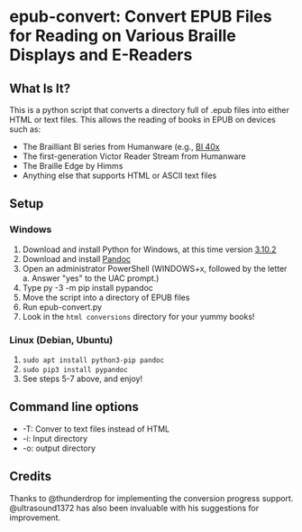 # epub-convert: Convert EPUB Files for Reading on Various Braille Displays and E-Readers

## What Is It?

This is a python script that converts a directory full of .epub files into either HTML or text files. This allows the reading of books in EPUB on devices such as:

* The Brailliant BI series from Humanware (e.g., [BI 40x](https://store.humanware.com/hus/brailliant-bi-40x-braille-display.html)
* The first-generation Victor Reader Stream from Humanware
* The Braille Edge by Himms
* Anything else that supports HTML or ASCII text files

## Setup

### Windows

1. Download and install Python for Windows, at this time version [3.10.2](https://www.python.org/ftp/python/3.10.2/python-3.10.2-amd64.exe)
2. Download and install [Pandoc](https://github.com/jgm/pandoc/releases/download/2.17.1.1/pandoc-2.17.1.1-windows-x86_64.msi) 
3. Open an administrator PowerShell (WINDOWS+x, followed by the letter a. Answer "yes" to the UAC prompt.)
4. Type py -3 -m pip install pypandoc
5. Move the script into a directory of EPUB files
6. Run epub-convert.py
7. Look in the `html conversions` directory for your yummy books!

### Linux (Debian, Ubuntu)

1. `sudo apt install python3-pip pandoc`
2. `sudo pip3 install pypandoc`
3. See steps 5-7 above, and enjoy!

## Command line options

* -T: Conver to text files instead of HTML
* -i: Input directory
* -o: output directory

## Credits
Thanks to @thunderdrop for implementing the conversion progress support. @ultrasound1372 has also been invaluable with his suggestions for improvement.

